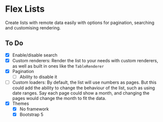 # Flex Lists

Create lists with remote data easily with options for pagination, searching and customising rendering.

## To Do
- [x] Enable/disable search
- [x] Custom renderers: Render the list to your needs with custom renderers, as well as built in ones like the `TableRenderer`
- [x] Pagination
  - [ ] Ability to disable it
- [ ] Custom loaders: By default, the list will use numbers as pages. But this could add the ability to change the 
  behaviour of the list, such as using date ranges. Say each page could show a month, and changing the pages would 
  change the month to fit the data. 
- [x] Themes
  - [x] No framework
  - [x] Bootstrap 5